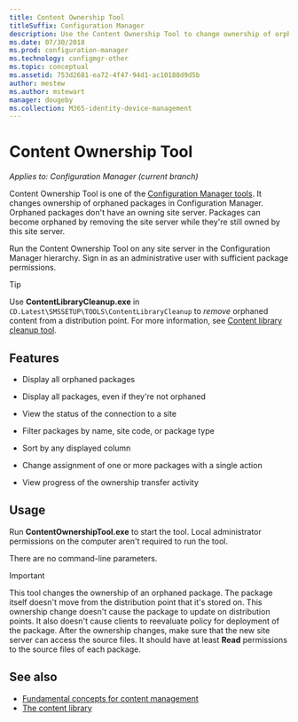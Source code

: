 ```yaml
---
title: Content Ownership Tool
titleSuffix: Configuration Manager
description: Use the Content Ownership Tool to change ownership of orphaned packages in Configuration Manager.
ms.date: 07/30/2018
ms.prod: configuration-manager
ms.technology: configmgr-other
ms.topic: conceptual
ms.assetid: 753d2681-ea72-4f47-94d1-ac10188d9d5b
author: mestew
ms.author: mstewart
manager: dougeby
ms.collection: M365-identity-device-management
---
```


# Content Ownership Tool

*Applies to: Configuration Manager (current branch)*

Content Ownership Tool is one of the [Configuration Manager tools](/sccm/core/support/tools). It changes ownership of orphaned packages in Configuration Manager. Orphaned packages don't have an owning site server. Packages can become orphaned by removing the site server while they're still owned by this site server.

Run the Content Ownership Tool on any site server in the Configuration Manager hierarchy. Sign in as an administrative user with sufficient package permissions.  

> [!Tip]  
> Use **ContentLibraryCleanup.exe** in `CD.Latest\SMSSETUP\TOOLS\ContentLibraryCleanup` to *remove* orphaned content from a distribution point. For more information, see [Content library cleanup tool](/sccm/core/plan-design/hierarchy/content-library-cleanup-tool).  



## Features

- Display all orphaned packages  

- Display all packages, even if they're not orphaned  

- View the status of the connection to a site  

- Filter packages by name, site code, or package type  

- Sort by any displayed column  

- Change assignment of one or more packages with a single action  

- View progress of the ownership transfer activity  



## Usage

Run **ContentOwnershipTool.exe** to start the tool. Local administrator permissions on the computer aren't required to run the tool.

There are no command-line parameters.

> [!Important]   
> This tool changes the ownership of an orphaned package. The package itself doesn't move from the distribution point that it's stored on. This ownership change doesn't cause the package to update on distribution points. It also doesn't cause clients to reevaluate policy for deployment of the package. After the ownership changes, make sure that the new site server can access the source files. It should have at least **Read** permissions to the source files of each package. 



## See also

- [Fundamental concepts for content management](/sccm/core/plan-design/hierarchy/fundamental-concepts-for-content-management)
- [The content library](/sccm/core/plan-design/hierarchy/the-content-library)
